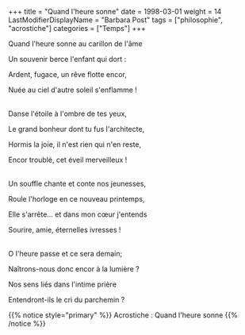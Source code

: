 +++
title = "Quand l'heure sonne"
date = 1998-03-01
weight = 14
LastModifierDisplayName = "Barbara Post"
tags = ["philosophie", "acrostiche"]
categories = ["Temps"]
+++

Quand l'heure sonne au carillon de l'âme

Un souvenir berce l'enfant qui dort :

Ardent, fugace, un rêve flotte encor,

Nuée au ciel d'autre soleil s'enflamme !

 \
Danse l'étoile à l'ombre de tes yeux,

Le grand bonheur dont tu fus l'architecte,

Hormis la joie, il n'est rien qui n'en reste,

Encor troublé, cet éveil merveilleux !

 \
Un souffle chante et conte nos jeunesses,

Roule l'horloge en ce nouveau printemps,

Elle s'arrête... et dans mon cœur j'entends

Sourire, amie, éternelles ivresses !

 \
O l'heure passe et ce sera demain;

Naîtrons-nous donc encor à la lumière ?

Nos sens liés dans l'intime prière

Entendront-ils le cri du parchemin ?

{{% notice style="primary" %}}
Acrostiche : Quand l'heure sonne
{{% /notice %}}
